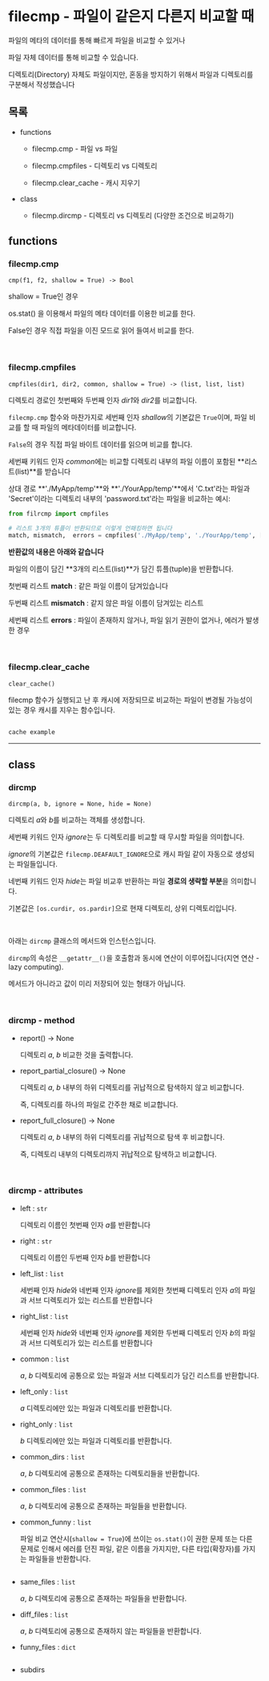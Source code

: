 # filecmp - 파일이 같은지 다른지 비교할 때

파일의 메타의 데이터를 통해 빠르게 파일을 비교할 수 있거나

파일 자체 데이터를 통해 비교할 수 있습니다.

디렉토리(Directory) 자체도 파일이지만, 혼동을 방지하기 위해서 파일과 디렉토리를 구분해서 작성했습니다

## 목록

* functions

    * filecmp.cmp   - 파일 vs 파일

    * filecmp.cmpfiles - 디렉토리 vs 디렉토리

    * filecmp.clear_cache   - 캐시 지우기

* class

    * filecmp.dircmp    - 디렉토리 vs 디렉토리 (다양한 조건으로 비교하기)

## functions

### filecmp.cmp

`cmp(f1, f2, shallow = True) -> Bool`

shallow = True인 경우

os.stat() 을 이용해서 파일의 메타 데이터를 이용한 비교를 한다.

False인 경우 직접 파일을 이진 모드로 읽어 들여서 비교를 한다.

<br>

### filecmp.cmpfiles

`cmpfiles(dir1, dir2, common, shallow = True) -> (list, list, list)`

디렉토리 경로인 첫번째와 두번째 인자 *dir1*와 *dir2*를 비교합니다.

`filecmp.cmp` 함수와 마찬가지로 세번째 인자 *shallow*의 기본값은 `True`이며, 파일 비교를 할 때 파일의 메타데이터를 비교합니다.

`False`의 경우 직접 파일 바이트 데이터를 읽으며 비교를 합니다.

세번째 키워드 인자 *common*에는 비교할 디렉토리 내부의 파일 이름이 포함된 **리스트(list)**를 받습니다

상대 경로 **'./MyApp/temp'**와 **'./YourApp/temp'**에서 'C.txt'라는 파일과 'Secret'이라는 디렉토리 내부의 'password.txt'라는 파일을 비교하는 예시:

```python
from filrcmp import cmpfiles

# 리스트 3개의 튜플이 반환되므로 이렇게 언패킹하면 됩니다
match, mismatch,  errors = cmpfiles('./MyApp/temp', './YourApp/temp', ['C.txt', 'Secret/password.txt'])
```

**반환값의 내용은 아래와 같습니다**

파일의 이름이 담긴 **3개의 리스트(list)**가 담긴 튜플(tuple)을 반환합니다.

첫번째 리스트 **match** : 같은 파일 이름이 담겨있습니다

두번째 리스트 **mismatch** : 같지 않은 파일 이름이 담겨있는 리스트

세번째 리스트 **errors** : 파일이 존재하지 않거나, 파일 읽기 권한이 없거나, 에러가 발생한 경우

<br>

### filecmp.clear_cache

`clear_cache()`

filecmp 함수가 실행되고 난 후 캐시에 저장되므로 비교하는 파일이 변경될 가능성이 있는 경우 캐시를 지우는 함수입니다.

```python

cache example

```

--------

## class

### dircmp

`dircmp(a, b, ignore = None, hide = None)`

디렉토리 *a*와 *b*를 비교하는 객체를 생성합니다.

세번째 키워드 인자 *ignore*는 두 디렉토리를 비교할 때 무시할 파일을 의미합니다.

*ignore*의 기본값은  `filecmp.DEAFAULT_IGNORE`으로 캐시 파일 같이 자동으로 생성되는 파일들입니다.

네번째 키워드 인자 *hide*는 파일 비교후 반환하는 파일 **경로의 생략할 부분**을 의미합니다.

기본값은 `[os.curdir, os.pardir]`으로 현재 디렉토리, 상위 디렉토리입니다.

<br>

아래는 `dircmp` 클래스의 메서드와 인스턴스입니다.


`dircmp`의 속성은 `__getattr__()`을 호출함과 동시에 연산이 이루어집니다(지연 연산 - lazy computing).<br>

메서드가 아니라고 값이 미리 저장되어 있는 형태가 아닙니다.

<br>

### dircmp - method

* report() -> None

    디렉토리 *a*, *b* 비교한 것을 출력합니다.

* report_partial_closure() -> None

    디렉토리 *a*, *b* 내부의 하위 디렉토리를 귀납적으로 탐색하지 않고 비교합니다.

    즉, 디렉토리를 하나의 파일로 간주한 채로 비교합니다.

* report_full_closure() -> None

    디렉토리 *a*, *b* 내부의 하위 디렉토리를 귀납적으로 탐색 후 비교합니다. 

    즉, 디렉토리 내부의 디렉토리까지 귀납적으로 탐색하고 비교합니다.

<br>

### dircmp - attributes

* left : `str`

    디렉토리 이름인 첫번째 인자 *a*를 반환합니다 

* right : `str`

    디렉토리 이름인 두번째 인자 *b*를 반환합니다 
    
* left\_list : `list`

    세번째 인자 *hide*와 네번째 인자 *ignore*를 제외한 첫번째 디렉토리 인자 *a*의 파일과 서브 디렉토리가 있는 리스트를 반환합니다

* right\_list : `list`

    세번째 인자 *hide*와 네번째 인자 *ignore*를 제외한 두번째 디렉토리 인자 *b*의 파일과 서브 디렉토리가 있는 리스트를 반환합니다

* common : `list`

    *a*, *b* 디렉토리에 공통으로 있는 파일과 서브 디렉토리가 담긴 리스트를 반환합니다.

* left\_only : `list`

    *a* 디렉토리에만 있는 파일과 디렉토리를 반환합니다.

* right\_only : `list`

    *b* 디렉토리에만 있는 파일과 디렉토리를 반환합니다.    

* common\_dirs : `list`

    *a*, *b* 디렉토리에 공통으로 존재하는 디렉토리들을 반환합니다.

* common\_files : `list`

    *a*, *b* 디렉토리에 공통으로 존재하는 파일들을 반환합니다.
    
* common\_funny : `list`

    파일 비교 연산시(`shallow = True`)에 쓰이는 `os.stat()`이 권한 문제 또는 다른 문제로 인해서 에러를 던진 파일,
    같은 이름을 가지지만, 다른 타입(확장자)를 가지는 파일들을 반환합니다.
    
    ```python
    
    
    ```

* same\_files : `list`

    *a*, *b* 디렉토리에 공통으로 존재하는 파일들을 반환합니다.

* diff\_files : `list`

    *a*, *b* 디렉토리에 공통으로 존재하지 않는 파일들을 반환합니다.

* funny\_files : `dict`

    ```python
    
    ```

* subdirs